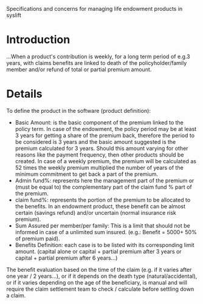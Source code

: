 Specifications and concerns for managing life endowment products in syslift

# Introduction #

...When a product's contribution is weekly, for a long term period of e.g.3 years, with claims benefits are linked to death of the policyholder/family member and/or refund of total or partial premium amount.

# Details #
To define the product in the software (product definition):
  * Basic Amount: is the basic component of the premium linked to the policy term. In case of the endowment, the policy period may be at least 3 years for getting a share of the premium back, therefore the period to be considered is 3 years and the basic amount suggested is the premium calculated for 3 years. Should this amount varying for other reasons like the payment frequency, then other products should be created. In case of a weekly premium, the premium will be calculated as 52 times the weekly premium multiplied the number of years of the minimum commitment to get back a part of the premium.
  * Admin fund%: represents here the management part of the premium or (must be equal to) the complementary part of the claim fund % part of the premium.
  * claim fund%: represents the portion of the premium to be allocated to the benefits. In an endowment product, these benefit can be almost certain (savings refund) and/or uncertain (normal insurance risk premium).
  * Sum Assured per member/per family: This is a limit that should not be informed in case of a unlimited sum insured. (e.g.: Benefit = 5000+ 50% of premium paid).
  * Benefits Definition: each case is to be listed with its corresponding limit amount. (capital alone or capital + partial premium after 3 years or capital + partial premium after 6 years...)

The benefit evaluation based on the time of the claim (e.g. if it varies after one year / 2 years...), or if it depends on the death type (natural/accidental), or if it varies depending on the age of the beneficiary, is manual and will require the claim settlement team to check / calculate before settling down a claim.
